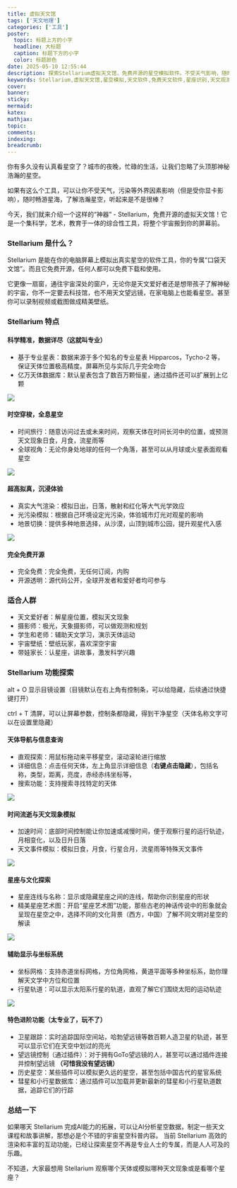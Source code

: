 ```yaml
---
title: 虚拟天文馆
tags: ['天文地理']
categories: ['工具']
poster:
  topic: 标题上方的小字
  headline: 大标题
  caption: 标题下方的小字
  color: 标题颜色
date: 2025-05-10 12:55:44
description: 探索Stellarium虚拟天文馆，免费开源的星空模拟软件。不受天气影响，随时畅游星海，了解浩瀚宇宙。支持时间旅行、全球视角、真实大气渲染等功能，适合天文爱好者、摄影师、学生和带娃家长使用。
keywords: Stellarium,虚拟天文馆,星空模拟,天文软件,免费天文软件,星座识别,天文观测,宇宙探索,天文教育,星空壁纸,天文摄影,行星轨道,日食月食,流星雨,天文现象模拟
cover:
banner:
sticky:
mermaid:
katex:
mathjax:
topic:
comments:
indexing:
breadcrumb:
---
```


你有多久没有认真看星空了？城市的夜晚，忙碌的生活，让我们忽略了头顶那神秘浩瀚的星空。

如果有这么个工具，可以让你不受天气，污染等外界因素影响（但是受你显卡影响），随时畅游星海，了解浩瀚星空，听起来是不是很棒？

今天，我们就来介绍一个这样的“神器” - Stellarium，免费开源的虚拟天文馆！它是一个集科学，艺术，教育于一体的综合性工具，将整个宇宙搬到你的屏幕前。

### Stellarium 是什么？

Stellarium 是能在你的电脑屏幕上模拟出真实星空的软件工具，你的专属“口袋天文馆”。而且它免费开源，任何人都可以免费下载和使用。

它更像一扇窗，通往宇宙深处的窗户，无论你是天文爱好者还是想带孩子了解神秘的宇宙，你不一定要去科技馆，也不用天文望远镜，在家电脑上也能看星空。甚至你可以录制视频或截图做成精美壁纸。

### Stellarium 特点

#### 科学精准，数据详尽（这就叫专业）

- 基于专业星表：数据来源于多个知名的专业星表 Hipparcos，Tycho-2 等，保证天体位置极高精度。屏幕所见与实际几乎完全吻合
- 亿万天体数据库：默认星表包含了数百万颗恒星，通过插件还可以扩展到上亿颗

![](https://pub-7fe6bbbffb8045bf9f5bbb3f378ea457.r2.dev/starair/star_4.png)

#### 时空穿梭，全息星空

- 时间旅行：随意访问过去或未来时间，观察天体在时间长河中的位置，或预测天文现象日食，月食，流星雨等
- 全球视角：无论你身处地球的任何一个角落，甚至可以从月球或火星表面观看星空

![](https://pub-7fe6bbbffb8045bf9f5bbb3f378ea457.r2.dev/starair/star_5.png)

#### 超高拟真，沉浸体验

- 真实大气渲染：模拟日出，日落，散射和红化等大气光学效应
- 光污染模拟：根据自己环境设定光污染，体验城市灯光对观星的影响
- 地景切换：提供多种地景选择，从沙漠，山顶到城市公园，提升观星代入感

![](https://pub-7fe6bbbffb8045bf9f5bbb3f378ea457.r2.dev/starair/star_3.png)

#### 完全免费开源

- 完全免费：完全免费，无任何订阅，内购
- 开源透明：源代码公开，全球开发者和爱好者均可参与

### 适合人群

- 天文爱好者：解星座位置，模拟天文现象
- 摄影师：极光，天象摄影师，可以做观测和规划
- 学生和老师：辅助天文学习，演示天体运动
- 宇宙壁纸：壁纸玩家，喜欢深空宇宙
- 带娃家长：认星座，讲故事，激发科学兴趣

### Stellarium 功能探索

alt + O 显示目镜设置（目镜默认在右上角有控制条，可以给隐藏，后续通过快捷键打开）

ctrl + T 清屏，可以让屏幕参数，控制条都隐藏，得到干净星空（天体名称文字可以在设置里隐藏）

#### 天体导航与信息查询

- 直观探索：用鼠标拖动来平移星空，滚动滚轮进行缩放
- 详细信息：点击任何天体，左上角显示详细信息（**右键点击隐藏**），包括名称，类型，距离，亮度，赤经赤纬坐标等，
- 搜索功能：支持搜索寻找特定的天体

![](https://pub-7fe6bbbffb8045bf9f5bbb3f378ea457.r2.dev/starair/star_7.png)

#### 时间流逝与天文现象模拟

- 加速时间：底部时间控制能让你加速或减慢时间，便于观察行星的运行轨迹，月相变化，以及日升日落
- 天文事件模拟：模拟日食，月食，行星合月，流星雨等特殊天文事件

![](https://pub-7fe6bbbffb8045bf9f5bbb3f378ea457.r2.dev/starair/star_6.png)

#### 星座与文化探索

- 星座连线与名称：显示或隐藏星座之间的连线，帮助你识别星座的形状
- 精美星座艺术图：开启“星座艺术图”功能，那些古老的神话传说中的形象就会呈现在星空之中，选择不同的文化背景（西方，中国）了解不同文明对星空的解读

![](https://pub-7fe6bbbffb8045bf9f5bbb3f378ea457.r2.dev/starair/star_1.png)

#### 辅助显示与坐标系统

- 坐标网格：支持赤道坐标网格，方位角网格，黄道平面等多种坐标系，助你理解天文学中方位和位置
- 行星轨道：可以显示太阳系行星的轨道，直观了解它们围绕太阳的运动轨迹

![](https://pub-7fe6bbbffb8045bf9f5bbb3f378ea457.r2.dev/starair/star_2.png)

#### 特色进阶功能（太专业了，玩不了）

- 卫星跟踪：实时追踪国际空间站，哈勃望远镜等数百颗人造卫星的轨迹，甚至可以显示它们在天空中划过的亮光
- 望远镜控制（通过插件）：对于拥有GoTo望远镜的人，甚至可以通过插件连接并控制望远镜 **（可惜我没有望远镜）**
- 历史星空：某些插件可以模拟更久远的星空，甚至包括中国古代的星官系统
- 彗星和小行星数据库：通过插件可以加载并更新最新的彗星和小行星轨道数据，追踪它们的行踪 

### 总结一下

如果哪天 Stellarium 完成AI能力的拓展，可以让AI分析星空数据，制定一些天文课程和故事讲解，那想必是个不错的宇宙星空科普内容。 当前 Stellarium 高效的渲染和丰富的互动功能，已经让探索星空不再是专业人士的专属，而是人人可及的乐趣。

不知道，大家最想用 Stellarium 观察哪个天体或模拟哪种天文现象或是看哪个星座？